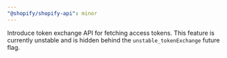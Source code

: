 ```yaml
---
"@shopify/shopify-api": minor
---
```


Introduce token exchange API for fetching access tokens. This feature is currently unstable and is hidden behind the `unstable_tokenExchange` future flag.
